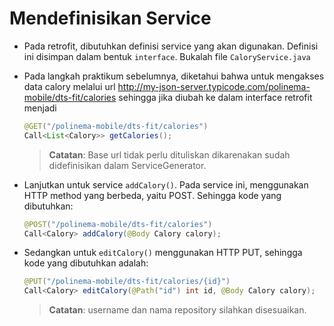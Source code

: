 # Mendefinisikan Service

- Pada retrofit, dibutuhkan definisi service yang akan digunakan. Definisi ini
 disimpan dalam bentuk `interface`. Bukalah file `CaloryService.java`

- Pada langkah praktikum sebelumnya, diketahui bahwa untuk mengakses data calory
    melalui url
    http://my-json-server.typicode.com/polinema-mobile/dts-fit/calories sehingga
    jika diubah ke dalam interface retrofit menjadi

  ```java
  @GET("/polinema-mobile/dts-fit/calories")
  Call<List<Calory>> getCalories();
  ```

  > **Catatan**: Base url tidak perlu dituliskan dikarenakan sudah didefinisikan
  > dalam ServiceGenerator.

- Lanjutkan untuk service `addCalory()`. Pada service ini, menggunakan HTTP
    method yang berbeda, yaitu POST. Sehingga kode yang dibutuhkan:

  ```java
  @POST("/polinema-mobile/dts-fit/calories")
  Call<Calory> addCalory(@Body Calory calory);
  ```

- Sedangkan untuk `editCalory()` menggunakan HTTP PUT, sehingga kode yang
    dibutuhkan adalah:

  ```java
  @PUT("/polinema-mobile/dts-fit/calories/{id}")
  Call<Calory> editCalory(@Path("id") int id, @Body Calory calory);
  ```

  > **Catatan**: username dan nama repository silahkan disesuaikan.

